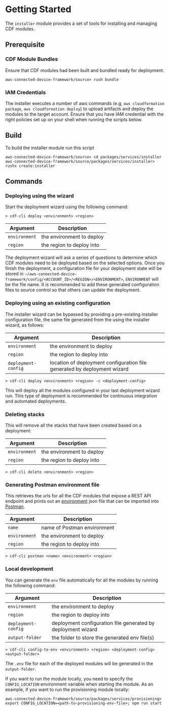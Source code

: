 # Getting Started

The `installer` module provides a set of tools for installing and managing CDF modules.

## Prerequisite

### CDF Module Bundles

Ensure that CDF modules had been built and bundled ready for deployment.

```shell
aws-connected-device-framework/source> rush bundle
```

### IAM Credentials

The installer executes a number of aws commands (e.g, `aws cloudformation package`, `aws cloudformation deploy`) to upload artifacts and deploy the modules to the target account. Ensure that you have IAM credential with the right policies set up on your shell when running the scripts below.

## Build

To build the installer module run this script

```shell
aws-connected-device-framework/source> cd packages/services/installer
aws-connected-device-framework/source/packages/services/installer> rushx create:installer
```

## Commands

### Deploying using the wizard

Start the deployment wizard using the following command:

```shell
> cdf-cli deploy <environment> <region>
```

| Argument        | Description                       |
| --------------- | --------------------------------- |
| ``environment`` | the environment to deploy |
| ``region``      | the region to deploy into      |

The deployment wizard will ask a series of questions to determine which CDF modules need to be deployed based on the selected options. Once you finish the deployment, a configuration file for your deployment state will be stored in ``~/aws-connected-device-framework/config/<ACCOUNT_ID>/<REGION>/<ENVIRONMENT>``, ``ENVIRONMENT`` will be the file name. It is recommended to add these generated configuration files to source control so that others can update the deployment.

### Deploying using an existing configuration

The installer wizard can be bypassed by providing a pre-existing installer configuration file, the same file generated from the using the installer wizard, as follows:

| Argument              | Description                                                  |
| --------------------- | ------------------------------------------------------------ |
| ``environment`` | the environment to deploy |
| ``region``      | the region to deploy into      |
| ``deployment-config`` | location of deployment configuration file generated by deployment wizard |

```shell
> cdf-cli deploy <environment> <region> -c <deployment-config>
```

This will deploy all the modules configured in your last deployment wizard run. This type of deployment is recommended for continuous integration and automated deployments.

### Deleting stacks

This will remove all the stacks that have been created based on a deployment:

| Argument        | Description                       |
| --------------- | --------------------------------- |
| ``environment`` | the environment to deploy |
| ``region``      | the region to deploy into      |

```shell
> cdf-cli delete <environment> <region>
```

### Generating Postman environment file

This retrieves the urls for all the CDF modules that expose a REST API endpoint and prints out an [environment](https://learning.postman.com/docs/sending-requests/managing-environments/#creating-environments) json file that can be imported into [Postman](https://www.postman.com/product/rest-client/).

| Argument              | Description                                                  |
| --------------------- | ------------------------------------------------------------ |
| ``name``              | name of Postman environment                                  |
| ``environment`` | the environment to deploy |
| ``region``      | the region to deploy into      |

```shell
> cdf-cli postman <name> <environment> <region>
```

### Local development

You can generate the ``env`` file automatically for all the modules by running the following command:

| Argument              | Description                                                  |
| --------------------- | ------------------------------------------------------------ | 
| ``environment`` | the environment to deploy |
| ``region``      | the region to deploy into      |
| ``deployment-config`` | deployment configuration file generated by deployment wizard |
| ``output-folder``     | the folder to store the generated env file(s)                |

```shell
> cdf-cli config-to-env <environment> <region> <deployment-config> <output-folder>
```

The `.env` file for each of the deployed modules will be generated in the `output-folder`.

If you want to run the module locally, you need to specify the ``CONFIG_LOCATION`` environment variable when starting the module. As an example, if you want to run the provisioning module locally:

```shell
aws-connected-device-framework/source/packages/services/provisioning> export CONFIG_LOCATION=<path-to-provisioning-env-file>; npm run start
```
